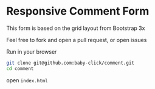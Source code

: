 # Responsive Comment Form

This form is based on the grid layout from Bootstrap 3x

Feel free to fork and open a pull request, or open issues


Run in your browser

```bash
git clone git@github.com:baby-click/comment.git
cd comment
```

open `index.html`
